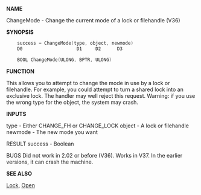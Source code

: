 
**NAME**

ChangeMode - Change the current mode of a lock or filehandle (V36)

**SYNOPSIS**

```c
    success = ChangeMode(type, object, newmode)
    D0                    D1     D2      D3

    BOOL ChangeMode(ULONG, BPTR, ULONG)

```
**FUNCTION**

This allows you to attempt to change the mode in use by a lock or
filehandle.  For example, you could attempt to turn a shared lock
into an exclusive lock.  The handler may well reject this request.
Warning: if you use the wrong type for the object, the system may
crash.

**INPUTS**

type    - Either CHANGE_FH or CHANGE_LOCK
object  - A lock or filehandle
newmode - The new mode you want

RESULT
success - Boolean

BUGS
Did not work in 2.02 or before (V36).  Works in V37.  In the
earlier versions, it can crash the machine.

**SEE ALSO**

[Lock](Lock.md), [Open](Open.md)
